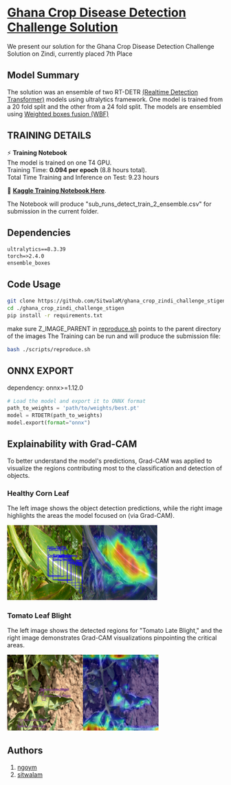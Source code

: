 # [Ghana Crop Disease Detection Challenge Solution](https://zindi.africa/competitions/ghana-crop-disease-detection-challenge)
We present our solution for the Ghana Crop Disease Detection Challenge Solution on Zindi, currently placed 7th Place

## Model Summary

The solution was an ensemble of two RT-DETR [(Realtime Detection Transformer)](https://docs.ultralytics.com/models/rtdetr/#how-does-rt-detr-support-adaptable-inference-speed-for-different-real-time-applications) models using ultralytics framework. One model is trained from a 20 fold split and the other from a 24 fold split. The models are ensembled using [Weighted boxes fusion (WBF)](https://learnopencv.com/weighted-boxes-fusion/)

## TRAINING DETAILS
 ⚡ **Training Notebook**  
 The model is trained on one T4 GPU.  
Training Time: **0.094 per epoch** (8.8 hours total).  
Total Time Training and Inference on Test: 9.23 hours
  
📌 **[Kaggle Training Notebook Here](https://www.kaggle.com/code/sitwala/ghana-crop-detection-stigen/notebook)**.

The Notebook will produce "sub_runs_detect_train_2_ensemble.csv" for submission in the current folder.
## Dependencies
```
ultralytics==8.3.39
torch=>2.4.0
ensemble_boxes
```
## Code Usage
```bash
git clone https://github.com/SitwalaM/ghana_crop_zindi_challenge_stigen.git
cd ./ghana_crop_zindi_challenge_stigen
pip install -r requirements.txt
```
make sure Z_IMAGE_PARENT in [reproduce.sh](https://github.com/SitwalaM/ghana_crop_zindi_challenge_stigen/blob/main/scripts/reproduce.sh) points to the parent directory of the images
The Training can be run and will produce the submission file:
```bash
bash ./scripts/reproduce.sh
```

## ONNX EXPORT
dependency: onnx>=1.12.0
```python
# Load the model and export it to ONNX format
path_to_weights = 'path/to/weights/best.pt'
model = RTDETR(path_to_weights)
model.export(format="onnx")
```
## Explainability with Grad-CAM

To better understand the model's predictions, Grad-CAM was applied to visualize the regions contributing most to the classification and detection of objects.

### Healthy Corn Leaf
The left image shows the object detection predictions, while the right image highlights the areas the model focused on (via Grad-CAM).

<img src="images/healthy_corn.png" alt="Healthy Corn Detection" width="70%">

### Tomato Leaf Blight
The left image shows the detected regions for "Tomato Late Blight," and the right image demonstrates Grad-CAM visualizations pinpointing the critical areas.

<img src="images/tomatoe_blight.png" alt="Tomato Blight Detection" width="70%">


## Authors
1. [ngoym](https://github.com/ngoym)
2. [sitwalam](https://github.com/SitwalaM)
